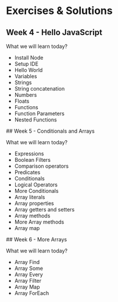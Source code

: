 # Exercises & Solutions

## Week 4 - Hello JavaScript

What we will learn today?

-  Install Node
-  Setup IDE
-  Hello World
-  Variables
-  Strings
-  String concatenation
-  Numbers
-  Floats
-  Functions
-  Function Parameters
-  Nested Functions

## Week 5 - Conditionals and Arrays

What we will learn today?

-  Expressions
-  Boolean Filters
-  Comparison operators
-  Predicates
-  Conditionals
-  Logical Operators
-  More Conditionals
-  Array literals
-  Array properties
-  Array getters and setters
-  Array methods
-  More Array methods
-  Array map

## Week 6 - More Arrays

What we will learn today?

-  Array Find
-  Array Some
-  Array Every
-  Array Filter
-  Array Map
-  Array ForEach
